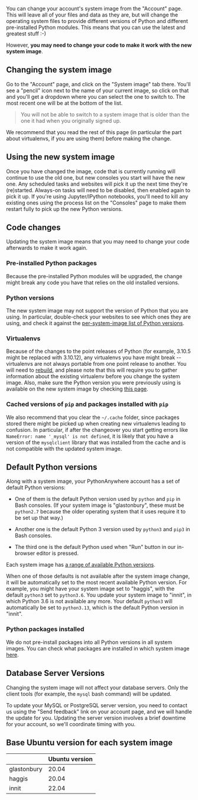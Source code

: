 <!--
.. title: Changing your system image
.. slug: ChangingSystemImage
.. date: 2021-02-18 14:35:28 UTC+01:00
.. tags:
.. category:
.. link:
.. description:
.. type: text
-->

You can change your account's system image from the "Account" page. This will
leave all of your files and data as they are, but will change the operating
system files to provide different versions of Python and different pre-installed
Python modules. This means that you can use the latest and greatest stuff :-)

However, **you may need to change your code to make it work with the new
system image**.

## Changing the system image

Go to the "Account" page, and click on the "System image" tab there.  You'll see
a "pencil" icon next to the name of your current image, so click on that and
you'll get a dropdown where you can select the one to switch to. The most
recent one will be at the bottom of the list.

> You will not be able to switch to a system image that is older than the one
> it had when you originally signed up.

We recommend that you read the rest of this page (in particular the part about
virtualenvs, if you are using them) before making the change.

## Using the new system image

Once you have changed the image, code that is currently running will
continue to use the old one, but new consoles you start will
have the new one. Any scheduled tasks and
websites will pick it up the next time they're (re)started. Always-on tasks
will need to be disabled, then enabled again to pick it up.
If you're using Jupyter/IPython notebooks, you'll need to kill
any existing ones using the process list on the "Consoles" page
to make them restart fully to pick up the new Python versions.

## Code changes

Updating the system image means that you may need to change your code afterwards
to make it work again.

### Pre-installed Python packages

Because the pre-installed Python modules will be upgraded,
the change might break any code you have that relies on the old
installed versions.

### Python versions

The new system image may not support the version of Python that you are using.
In particular, double-check your websites to see which ones they are using,
and check it against the [per-system-image list of Python versions](/pages/PythonVersions).

### Virtualenvs

Because of the changes to the point releases of Python
(for example, 3.10.5 might be replaced with 3.10.12), any
virtualenvs you have might break -- virtualenvs are not always
portable from one point release to another. You will need to
[rebuild](/pages/RebuildingVirtualenvs), and please note that this will require
you to gather information about the existing virtualenv before you change
the system image.  Also, make sure the Python
version you were previously using is available on the new system image
by checking [this page](/pages/PythonVersions).

### Cached versions of `pip` and packages installed with `pip`

We also recommend that you clear the `~/.cache` folder, since packages
stored there might be picked up when creating new virtualenvs leading
to confusion.  In particular, if after the changeover you start getting
errors like `NameError: name '_mysql' is not defined`, it is likely that you
have a version of the `mysqlclient` library that was installed from the cache
and is not compatible with the updated system image.

## Default Python versions

Along with a system image, your PythonAnywhere account has a set of
default Python versions:

* One of them is the default Python version used by `python` and
  `pip` in Bash consoles. (If your system image is "glastonbury", these
  must be `python2.7` because the older operating system that it uses
  require it to be set up that way.)

* Another one is the default Python 3 version used by `python3` and
  `pip3` in Bash consoles.

* The third one is the default Python used when "Run" button in our
  in-browser editor is pressed.

Each system image has [a range of available Python versions](/pages/PythonVersions).

When one of those defaults is not available after the system
image change, it will be automatically set to the most recent available
Python version.  For example, you might have your system image set to "haggis", with the default
`python3` set to `python3.6`. You update your system image to
"innit", in which Python 3.6 is not available any more.  Your
default `python3` will automatically be set to `python3.13`, which is the
default Python version in "innit".

### Python packages installed

We do not pre-install packages into all Python versions in all system images.
You can check what packages are installed in which system
image [here](https://www.pythonanywhere.com/batteries_included/).


## Database Server Versions

Changing the system image will not affect your database servers. Only the client
tools (for example, the `mysql` bash command) will be updated.

To update your MySQL or PostgreSQL server version, you need to contact us
using the "Send feedback" link on your account page, and we will handle the update for you. Updating
the server version involves a brief downtime for your account, so we'll coordinate
timing with you.


## Base Ubuntu version for each system image

|             |Ubuntu version|
|-------------|--------------|
| glastonbury | 20.04        |
| haggis      | 20.04        |
| innit       | 22.04        |
